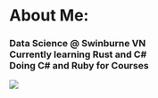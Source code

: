 #  About Me:
### Data Science @ Swinburne VN<br>Currently learning Rust and C#<br>Doing C# and Ruby for Courses


<!-- # 💻 Tech: 
![C#](https://img.shields.io/badge/c%23-%23239120.svg?style=for-the-badge&logo=csharp&logoColor=white) ![HTML5](https://img.shields.io/badge/html5-%23E34F26.svg?style=for-the-badge&logo=html5&logoColor=white) ![JavaScript](https://img.shields.io/badge/javascript-%23323330.svg?style=for-the-badge&logo=javascript&logoColor=%23F7DF1E) ![TypeScript](https://img.shields.io/badge/typescript-%23007ACC.svg?style=for-the-badge&logo=typescript&logoColor=white) ![Rust](https://img.shields.io/badge/rust-%23000000.svg?style=for-the-badge&logo=rust&logoColor=white) ![Ruby](https://img.shields.io/badge/ruby-%23CC342D.svg?style=for-the-badge&logo=ruby&logoColor=white) ![Python](https://img.shields.io/badge/python-3670A0?style=for-the-badge&logo=python&logoColor=ffdd54) ![CSS3](https://img.shields.io/badge/css3-%231572B6.svg?style=for-the-badge&logo=css3&logoColor=white)
# 📊 Stats:
![](https://github-readme-stats.vercel.app/api?username=khaimonh&theme=synthwave&show_icons=true&hide_border=false&hide=stars&include_all_commits=true&count_private=false)<br/>
![](https://nirzak-streak-stats.vercel.app/?user=khaimonh&theme=synthwave&hide_border=false)<br/> -->
![](https://github-readme-stats.vercel.app/api/top-langs/?username=khaimonh&theme=synthwave&hide_border=false&include_all_commits=true&count_private=false&layout=compact) 

<!-- Proudly created with GPRM ( https://gprm.itsvg.in ) -->
<!--
**khaimonh/khaimonh** is a ✨ _special_ ✨ repository because its `README.md` (this file) appears on your GitHub profile.

Here are some ideas to get you started:

- 🔭 I’m currently working on ...
- 🌱 I’m currently learning ...
- 👯 I’m looking to collaborate on ...
- 🤔 I’m looking for help with ...
- 💬 Ask me about ...
- 📫 How to reach me: ...
- 😄 Pronouns: ...
- ⚡ Fun fact: ...
-->
